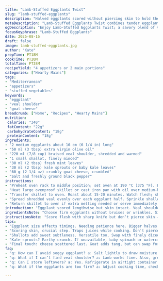 ```yaml
---
title: "Lamb-Stuffed Eggplants Twist"
slug: "lamb-stuffed-eggplants"
description: "Halved eggplants scored without piercing skin to hold the juices. Lamb braised, shredded, replaced by veal shoulder for softer texture. Shallots replace onion green for sweeter notes. Fresh mint swaps coriander; kale sprouts substitute mustard shoots. Feta swapped with crumbly goat cheese adding tang. Cooked on stovetop then finished in oven until golden, tender and aromatic. Seasoned but not overloaded; salt balanced carefully because cheese brings saltiness. Visual cues essential: skin glossy, flesh soft but intact. A warm rich meat topping contrasting creamy cheese, bright herbs, and slight bitterness from kale sprouts."
metaDescription: "Lamb-Stuffed Eggplants Twist combines tender eggplants with rich veal, fresh herbs, and tangy goat cheese for a Mediterranean delight."
ogDescription: "Enjoy Lamb-Stuffed Eggplants Twist; a savory blend of veal, fresh herbs, and goat cheese that will satisfy your craving for Mediterranean fare."
focusKeyphrase: "Lamb-Stuffed Eggplants"
date: 2025-08-16
draft: false
image: lamb-stuffed-eggplants.jpg
author: "Kate"
prepTime: PT18M
cookTime: PT20M
totalTime: PT38M
recipeYield: "4 appetizers or 2 main portions"
categories: ["Hearty Mains"]
tags:
- "Mediterranean"
- "appetizers"
- "stuffed vegetables"
keywords:
- "eggplant"
- "veal shoulder"
- "goat cheese"
breadcrumb: ["Home", "Recipes", "Hearty Mains"]
nutrition: 
 calories: "340"
 fatContent: "22g"
 carbohydrateContent: "18g"
 proteinContent: "18g"
ingredients:
- "2 medium eggplants about 16 cm (6 1/4 in) long"
- "50 ml (3 tbsp) extra virgin olive oil"
- "220 ml (7/8 cup) braised veal shoulder, shredded and warmed"
- "1 small shallot, finely minced"
- "30 ml (2 tbsp) fresh mint leaves"
- "30 ml (2 tbsp) kale sprouts or baby kale leaves"
- "60 g (2 1/4 oz) crumbly goat cheese, crumbled"
- "Salt and freshly ground black pepper"
instructions:
- "Preheat oven rack to middle position; set oven at 190 °C (375 °F). Eggplants halved lengthwise. Score flesh in criss-cross pattern without piercing skin; prevents oil and juices leaking out while cooking. Salt flesh lightly, pepper sparingly; the salt draws out moisture and firm texture but don't overdo – eggplant too wet is mushy later."
- "Heat large ovenproof skillet or cast iron pan with oil over medium-high. Place eggplant flesh side down; hear soft sizzle should start immediately. Cook until bottom flesh has golden spots and skin blisters slightly. Flip eggplants skin side down; expect sticky hiss as wet side hits hot pan."
- "Transfer skillet to oven. Roast about 15-20 minutes. Watch flesh; should be tender when poked with fork but no collapsing. Skin must remain intact and not leathery or papery dry."
- "Spread shredded veal evenly over each eggplant half. Sprinkle shallots, fresh mint, and kale sprouts on top. Crumble goat cheese over all - cheese melts slightly, adding richness and acidity."
- "Return skillet to oven if extra melting needed or serve immediately to keep fresh flavors alive. Serve warm, not piping hot - flavors and textures best balanced this way."
introduction: "Eggplant scored lengthwise but skin intact. Veal shoulder replaces lamb — softer, less gamy. Shallots swap for onion green; sweeter, subtle. Mint over coriander; bright, fresh. Kale sprouts add earthy crunch instead of mustard shoots. Cheese swapped feta for tangy goat cheese, crumbly, melts slightly. Oil sizzles when eggplants hit pan, caramelization starts. Oven finishes tenderness. Don’t rush skin cracks, juices leak. Meat piled thin, aromatics finely chopped. Cheese scattered last, just melting, not burning. Serve warm; flavors better balanced below scalding heat. A practical dish pushing contrasts: cream, meat, bitter greens, and herbaceous brightness all in one bite."
ingredientsNote: "Choose firm eggplants without bruises or wrinkles. Size impacts timing; thicker needs longer. Veal shoulder slow braised till loosening fibers — swap lamb or even pork shoulder if out. Shallots — best mild sweetness — use red onion if must. Fresh mint not dry — vitality lost. Kale sprouts pungent pop, but baby spinach can stand in. Goat cheese acidic, crumbly texture: ricotta salata or pecorino for variation. Salt gently on flesh so it draws without soggy excess. High quality olive oil matters: cold pressed extra virgin preferred. Balance salt carefully, cheese adds saltiness too."
instructionsNote: "Score flesh with sharp knife but don’t pierce skin — liquid retention key. Heat oil ‘til a faint shimmer before adding eggplants. Listen for sizzle — it signals caramelization onset. Cook flesh side first; flip gently using spatula and tongs together, preserving shape. Finish in oven 15-20 minutes — check fork tenderness frequently; flesh soft but intact is goal. Distribute shredded veal evenly — clusters dry unevenly. Sprinkle shallots, mint, sprouts last so they remain fresh. Add cheese as final touch before serving; melts partially, adds creamy acidity. Ovenproof skillet eliminates dish washing and easy layering. Rest briefly post-oven; flavors meld and warmth dissipates to balanced bite."
tips:
- "Eggplant size affects timings. Needing patience here. Bigger halves can take longer. Choose firm ones—no soft spots, wrinkles, nothing. Check texture."
- "Scoring skin, crucial step. Traps juices while cooking. Don’t pierce through. Sizzle's good, means caramelization starting. Heat evenly to avoid burnt edges."
- "Shallots add sweet subtleness. Versatile too. Swap with finely diced red onion if needed. Fresh mint replaces dried, bright contrast. Use only fresh."
- "Kale sprouts? Earthy crunch. If unavailable, baby spinach or watercress work too depending on what's in fridge. Adjust texture, flavors accordingly."
- "Final touch: cheese scattered last. Goat adds tang, but can swap for ricotta salata or pecorino—tweak salt for balance. Quality oil matters; cold-pressed."
faq:
- "q: How can I avoid soggy eggplant? a: Salt lightly to draw moisture. Too much makes it mushy; consider using less. Choose firm veggies."
- "q: What if I can’t find veal shoulder? a: Lamb works fine. Also, ground beef can work, but needs slow cooking for tenderness. Beef tasty too."
- "q: Can I store leftovers? a: Yes. Refrigerate in airtight container. Good for a few days. Reheat gently. Avoid microwave craziness; oven best."
- "q: What if the eggplants are too firm? a: Adjust cooking time, check often. If undercooked, roast longer but watch for drying out. Moisten with oil."

---
```


